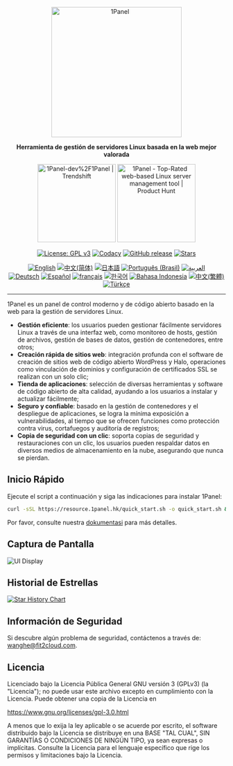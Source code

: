 <p align="center"><a href="https://1panel.hk"><img src="https://resource.1panel.hk/img/1panel-logo.png" alt="1Panel" width="300" /></a></p>
<p align="center"><b>Herramienta de gestión de servidores Linux basada en la web mejor valorada</b></p>
<p align="center">
  <a href="https://trendshift.io/repositories/2462" target="_blank"><img src="https://trendshift.io/api/badge/repositories/2462" alt="1Panel-dev%2F1Panel | Trendshift" style="width: 180px; height: auto;" /></a>
  <a href="https://www.producthunt.com/posts/1panel?embed=true&utm_source=badge-featured&utm_medium=badge&utm_souce=badge-1panel" target="_blank"><img src="https://api.producthunt.com/widgets/embed-image/v1/featured.svg?post_id=639696&theme=light" alt="1Panel - Top&#0045;Rated&#0032;web&#0045;based&#0032;Linux&#0032;server&#0032;management&#0032;tool | Product Hunt" style="width: 180px; height: auto;" /></a>
</p>
<p align="center">
  <a href="https://www.gnu.org/licenses/gpl-3.0.html"><img src="https://shields.io/github/license/1Panel-dev/1Panel?color=%231890FF" alt="License: GPL v3"></a>
  <a href="https://app.codacy.com/gh/1Panel-dev/1Panel?utm_source=github.com&utm_medium=referral&utm_content=1Panel-dev/1Panel&utm_campaign=Badge_Grade_Dashboard"><img src="https://app.codacy.com/project/badge/Grade/da67574fd82b473992781d1386b937ef" alt="Codacy"></a>
  <a href="https://github.com/1Panel-dev/1Panel/releases"><img src="https://img.shields.io/github/v/release/1Panel-dev/1Panel" alt="GitHub release"></a>
  <a href="https://github.com/1Panel-dev/1Panel"><img src="https://img.shields.io/github/stars/1Panel-dev/1Panel?color=%231890FF&style=flat-square" alt="Stars"></a><br>
</p>
<p align="center">
  <a href="/README.md"><img alt="English" src="https://img.shields.io/badge/English-d9d9d9"></a>
  <a href="/docs/README.zh-Hans.md"><img alt="中文(简体)" src="https://img.shields.io/badge/中文(简体)-d9d9d9"></a>
  <a href="/docs/README.ja.md"><img alt="日本語" src="https://img.shields.io/badge/日本語-d9d9d9"></a>
  <a href="/docs/README.pt-br.md"><img alt="Português (Brasil)" src="https://img.shields.io/badge/Português (Brasil)-d9d9d9"></a>
  <a href="/docs/README.ar.md"><img alt="العربية" src="https://img.shields.io/badge/العربية-d9d9d9"></a><br>
  <a href="/docs/README.de.md"><img alt="Deutsch" src="https://img.shields.io/badge/Deutsch-d9d9d9"></a>
  <a href="/docs/README.es.md"><img alt="Español" src="https://img.shields.io/badge/Español-d9d9d9"></a>
  <a href="/docs/README.fr.md"><img alt="français" src="https://img.shields.io/badge/français-d9d9d9"></a>
  <a href="/docs/README.ko.md"><img alt="한국어" src="https://img.shields.io/badge/한국어-d9d9d9"></a>
  <a href="/docs/README.id.md"><img alt="Bahasa Indonesia" src="https://img.shields.io/badge/Bahasa Indonesia-d9d9d9"></a>
  <a href="/docs/README.zh-Hant.md"><img alt="中文(繁體)" src="https://img.shields.io/badge/中文(繁體)-d9d9d9"></a>
  <a href="/docs/README.tr.md"><img alt="Türkçe" src="https://img.shields.io/badge/Türkçe-d9d9d9"></a>
</p>

------------------------------

1Panel es un panel de control moderno y de código abierto basado en la web para la gestión de servidores Linux.

- **Gestión eficiente**: los usuarios pueden gestionar fácilmente servidores Linux a través de una interfaz web, como monitoreo de hosts, gestión de archivos, gestión de bases de datos, gestión de contenedores, entre otros;  
- **Creación rápida de sitios web**: integración profunda con el software de creación de sitios web de código abierto WordPress y Halo, operaciones como vinculación de dominios y configuración de certificados SSL se realizan con un solo clic;  
- **Tienda de aplicaciones**: selección de diversas herramientas y software de código abierto de alta calidad, ayudando a los usuarios a instalar y actualizar fácilmente;  
- **Seguro y confiable**: basado en la gestión de contenedores y el despliegue de aplicaciones, se logra la mínima exposición a vulnerabilidades, al tiempo que se ofrecen funciones como protección contra virus, cortafuegos y auditoría de registros;  
- **Copia de seguridad con un clic**: soporta copias de seguridad y restauraciones con un clic, los usuarios pueden respaldar datos en diversos medios de almacenamiento en la nube, asegurando que nunca se pierdan.

## Inicio Rápido

Ejecute el script a continuación y siga las indicaciones para instalar 1Panel:

```bash
curl -sSL https://resource.1panel.hk/quick_start.sh -o quick_start.sh && bash quick_start.sh
```

Por favor, consulte nuestra [dokumentasi](https://docs.1panel.hk/quick_start/) para más detalles.

## Captura de Pantalla

![UI Display](https://resource.1panel.hk/img/1panel.png)

## Historial de Estrellas

[![Star History Chart](https://api.star-history.com/svg?repos=1Panel-dev/1Panel&type=Date)](https://star-history.com/#1Panel-dev/1Panel&Date)

## Información de Seguridad

Si descubre algún problema de seguridad, contáctenos a través de: wanghe@fit2cloud.com.

## Licencia

Licenciado bajo la Licencia Pública General GNU versión 3 (GPLv3) (la "Licencia"); no puede usar este archivo excepto en cumplimiento con la Licencia. Puede obtener una copia de la Licencia en

<https://www.gnu.org/licenses/gpl-3.0.html>

A menos que lo exija la ley aplicable o se acuerde por escrito, el software distribuido bajo la Licencia se distribuye en una BASE "TAL CUAL", SIN GARANTÍAS O CONDICIONES DE NINGÚN TIPO, ya sean expresas o implícitas. Consulte la Licencia para el lenguaje específico que rige los permisos y limitaciones bajo la Licencia.
